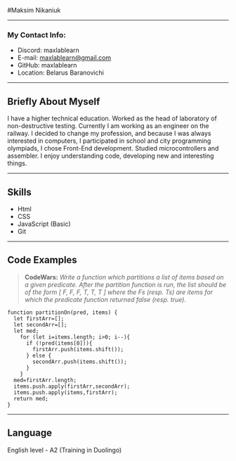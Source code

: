 #Maksim Nikaniuk
***

### My Contact Info:
- Discord: maxlablearn
- E-mail: maxlablearn@gmail.com
- GitHub: maxlablearn
- Location: Belarus Baranovichi
***

## Briefly About Myself
I have a higher technical education. Worked as the head of laboratory of non-destructive testing. Currently I am working as an engineer on the railway.
I decided to change my profession, and because I was always interested in computers, I participated in school and city programming olympiads, I chose Front-End development. Studied microcontrollers  and assembler.
I enjoy understanding code, developing new and interesting things.
***

## Skills
- Html
- CSS
- JavaScript (Basic)
- Git
***

## Code Examples
> __CodeWars:__ _Write a function which partitions a list of items based on a given predicate.
After the partition function is run, the list should be of the form [ F, F, F, T, T, T ] where the Fs (resp. Ts) are items for which the predicate function returned false (resp. true)._
```
function partitionOn(pred, items) {
  let firstArr=[];
  let secondArr=[];
  let med;
    for (let i=items.length; i>0; i--){  
      if (!pred(items[0])){               
        firstArr.push(items.shift()); 
      } else {                            
        secondArr.push(items.shift());
      }
    }
  med=firstArr.length;
  items.push.apply(firstArr,secondArr);    
  items.push.apply(items,firstArr); 
  return med;
}
```
***

## Language
English level - A2 (Training in Duolingo)